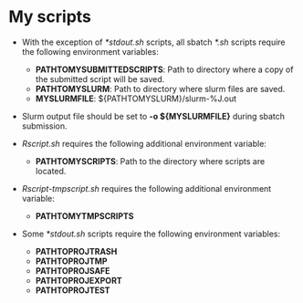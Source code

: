 # My scripts

- With the exception of *\*stdout.sh* scripts, all sbatch *\*.sh* scripts require the following environment variables:

	- **PATHTOMYSUBMITTEDSCRIPTS**: Path to directory where a copy of the submitted script will be saved.
	- **PATHTOMYSLURM**: Path to directory where slurm files are saved.
	- **MYSLURMFILE**: ${PATHTOMYSLURM}/slurm-%J.out

- Slurm output file should be set to **-o ${MYSLURMFILE}** during sbatch submission.

- *Rscript.sh* requires the following additional environment variable:

	- **PATHTOMYSCRIPTS**: Path to the directory where scripts are located.

- *Rscript-tmpscript.sh* requires the following additional environment variable:

	- **PATHTOMYTMPSCRIPTS**

- Some *\*stdout.sh* scripts require the following environment variables:

	- **PATHTOPROJTRASH**
	- **PATHTOPROJTMP**
	- **PATHTOPROJSAFE**
	- **PATHTOPROJEXPORT**
	- **PATHTOPROJTEST**
